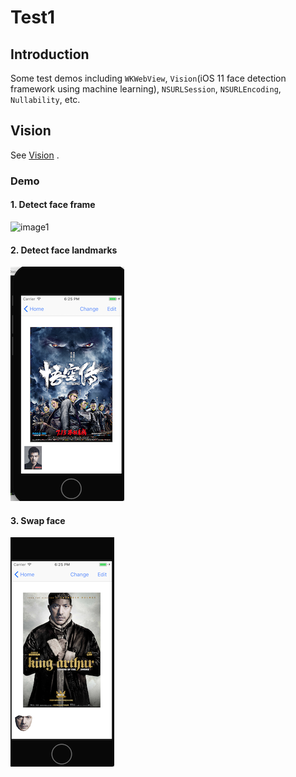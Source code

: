 # Test1

## Introduction

Some test demos including `WKWebView`, `Vision`(iOS 11 face detection framework using machine learning), `NSURLSession`, `NSURLEncoding`, `Nullability`, etc.

## Vision
See [Vision](https://developer.apple.com/documentation/vision) .

### Demo
#### 1. Detect face frame
![image1](https://github.com/bigyelow/Test1/tree/master/Resource)

#### 2. Detect face landmarks
![image2](https://github.com/bigyelow/Test1/blob/master/Resource/Screen%20Shot%202017-07-21%20at%206.25.02%20PM.png)

#### 3. Swap face
![image3](https://github.com/bigyelow/Test1/blob/master/Resource/Screen%20Shot%202017-07-21%20at%206.25.25%20PM.png)
